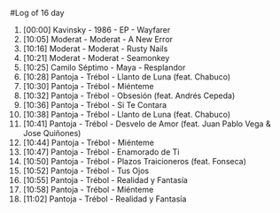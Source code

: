 #Log of 16 day

1. [00:00] Kavinsky - 1986 - EP - Wayfarer
1. [10:05] Moderat - Moderat - A New Error
1. [10:16] Moderat - Moderat - Rusty Nails
1. [10:21] Moderat - Moderat - Seamonkey
1. [10:25] Camilo Séptimo - Maya - Resplandor
1. [10:28] Pantoja - Trébol - Llanto de Luna (feat. Chabuco)
1. [10:30] Pantoja - Trébol - Miénteme
1. [10:32] Pantoja - Trébol - Obsesión (feat. Andrés Cepeda)
1. [10:36] Pantoja - Trébol - Si Te Contara
1. [10:38] Pantoja - Trébol - Llanto de Luna (feat. Chabuco)
1. [10:41] Pantoja - Trébol - Desvelo de Amor (feat. Juan Pablo Vega & Jose Quiñones)
1. [10:44] Pantoja - Trébol - Miénteme
1. [10:47] Pantoja - Trébol - Enamorado de Ti
1. [10:50] Pantoja - Trébol - Plazos Traicioneros (feat. Fonseca)
1. [10:52] Pantoja - Trébol - Tus Ojos
1. [10:55] Pantoja - Trébol - Realidad y Fantasía
1. [10:58] Pantoja - Trébol - Miénteme
1. [11:02] Pantoja - Trébol - Realidad y Fantasía
